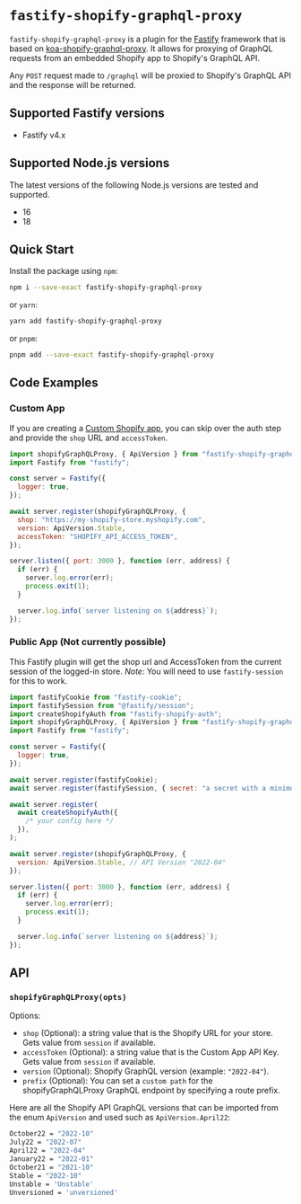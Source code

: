 # `fastify-shopify-graphql-proxy`

`fastify-shopify-graphql-proxy` is a plugin for the [Fastify](https://github.com/fastify/fastify) framework that is
based on [koa-shopify-graphql-proxy](https://github.com/Shopify/quilt/tree/master/packages/koa-shopify-graphql-proxy).
It allows for proxying of GraphQL requests from an embedded Shopify app to Shopify's GraphQL API.

Any `POST` request made to `/graphql` will be proxied to Shopify's GraphQL API and the response will be returned.

## Supported Fastify versions

- Fastify v4.x

## Supported Node.js versions

The latest versions of the following Node.js versions are tested and supported.

- 16
- 18

## Quick Start

Install the package using `npm`:

```sh
npm i --save-exact fastify-shopify-graphql-proxy
```

or `yarn`:

```sh
yarn add fastify-shopify-graphql-proxy
```

or `pnpm`:

```sh
pnpm add --save-exact fastify-shopify-graphql-proxy
```

## Code Examples

### Custom App

If you are creating a [Custom Shopify app](https://help.shopify.com/en/manual/apps/custom-apps), you can skip over the
auth step and provide the `shop` URL and `accessToken`.

```js
import shopifyGraphQLProxy, { ApiVersion } from "fastify-shopify-graphql-proxy";
import Fastify from "fastify";

const server = Fastify({
  logger: true,
});

await server.register(shopifyGraphQLProxy, {
  shop: "https://my-shopify-store.myshopify.com",
  version: ApiVersion.Stable,
  accessToken: "SHOPIFY_API_ACCESS_TOKEN",
});

server.listen({ port: 3000 }, function (err, address) {
  if (err) {
    server.log.error(err);
    process.exit(1);
  }

  server.log.info(`server listening on ${address}`);
});
```

### Public App (Not currently possible)

This Fastify plugin will get the shop url and AccessToken from the current session of the logged-in store. _Note:_ You
will need to use `fastify-session` for this to work.

```js
import fastifyCookie from "fastify-cookie";
import fastifySession from "@fastify/session";
import createShopifyAuth from "fastify-shopify-auth";
import shopifyGraphQLProxy, { ApiVersion } from "fastify-shopify-graphql-proxy";
import Fastify from "fastify";

const server = Fastify({
  logger: true,
});

await server.register(fastifyCookie);
await server.register(fastifySession, { secret: "a secret with a minimum length of 32 characters" });

await server.register(
  await createShopifyAuth({
    /* your config here */
  }),
);

await server.register(shopifyGraphQLProxy, {
  version: ApiVersion.Stable, // API Version "2022-04"
});

server.listen({ port: 3000 }, function (err, address) {
  if (err) {
    server.log.error(err);
    process.exit(1);
  }

  server.log.info(`server listening on ${address}`);
});
```

## API

### `shopifyGraphQLProxy(opts)`

Options:

- `shop` (Optional): a string value that is the Shopify URL for your store. Gets value from `session` if available.
- `accessToken` (Optional): a string value that is the Custom App API Key. Gets value from `session` if available.
- `version` (Optional): Shopify GraphQL version (example: `"2022-04"`).
- `prefix` (Optional): You can set a `custom path` for the shopifyGraphQLProxy GraphQL endpoint by specifying a route
  prefix.

Here are all the Shopify API GraphQL versions that can be imported from the enum `ApiVersion` and used such as
`ApiVersion.April22`:

```sh
October22 = "2022-10"
July22 = "2022-07"
April22 = "2022-04"
January22 = "2022-01"
October21 = "2021-10"
Stable = "2022-10"
Unstable = 'Unstable'
Unversioned = 'unversioned'
```
